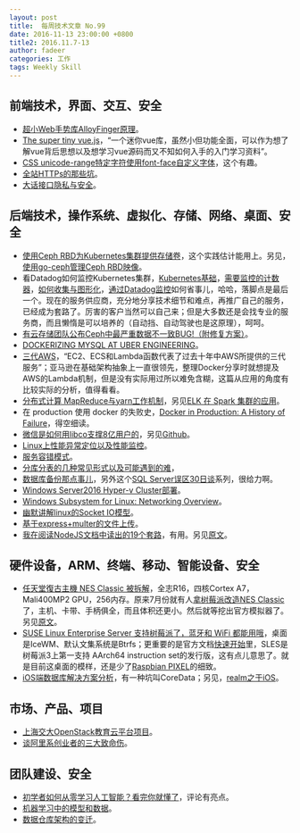 ```yaml
---
layout: post
title:  每周技术文章 No.99
date: 2016-11-13 23:00:00 +0800
title2: 2016.11.7-13
author: fadeer
categories: 工作
tags: Weekly Skill
---
```


前端技术，界面、交互、安全
----
* [超小Web手势库AlloyFinger原理](http://www.alloyteam.com/2016/11/11568/)。
* [The super tiny vue.js](https://github.com/xiaofuzi/deep-in-vue/blob/master/src/the-super-tiny-vue.js)，“一个迷你vue库，虽然小但功能全面，可以作为想了解vue背后思想以及想学习vue源码而又不知如何入手的入门学习资料”。
* [CSS unicode-range特定字符使用font-face自定义字体](http://www.zhangxinxu.com/wordpress/2016/11/css-unicode-range-character-font-face/)，这个有趣。
* [全站HTTPs的那些坑](http://www.luanxiang.org/blog/archives/2257.html)。
* [大话接口隐私与安全](http://blog.thankbabe.com/2016/06/05/donot-touch-my-url)。

后端技术，操作系统、虚拟化、存储、网络、桌面、安全
----
* [使用Ceph RBD为Kubernetes集群提供存储卷](http://tonybai.com/2016/11/07/integrate-kubernetes-with-ceph-rbd)，这个实践估计能用上。另见，[使用go-ceph管理Ceph RBD映像](http://tonybai.com/2016/11/09/operate-ceph-rbd-images-with-go-ceph)。
* 看Datadog如何监控Kubernetes集群，[Kubernetes基础](https://www.datadoghq.com/blog/monitoring-kubernetes-era/)，[需要监控的计数器](https://www.datadoghq.com/blog/monitoring-kubernetes-performance-metrics/)，[如何收集与图形化](https://www.datadoghq.com/blog/how-to-collect-and-graph-kubernetes-metrics/)，[通过Datadog监控](https://www.datadoghq.com/blog/monitoring-kubernetes-with-datadog/)如何省事儿，哈哈，落脚点是最后一个。现在的服务供应商，充分地分享技术细节和难点，再推广自己的服务，已经成为套路了。厉害的客户当然可以自己来；但是大多数还是会找专业的服务商，而且懒惰是可以培养的（自动挡、自动驾驶也是这原理），呵呵。
* [有云存储团队公布Ceph中最严重数据不一致BUG!（附修复方案）](https://www.ustack.com/blog/%E9%98%B2%E7%81%AB%E9%98%B2%E7%9B%97%E9%98%B2bug-%E6%9C%89%E4%BA%91%E5%AD%98%E5%82%A8%E5%9B%A2%E9%98%9F%E5%85%AC%E5%B8%83ceph%E4%B8%AD%E6%9C%80%E4%B8%A5%E9%87%8D%E6%95%B0%E6%8D%AE%E4%B8%8D%E4%B8%80/)。
* [DOCKERIZING MYSQL AT UBER ENGINEERING](https://eng.uber.com/dockerizing-mysql)。
* [三代AWS](http://www.infoq.com/cn/articles/three-generations-aws)，“EC2、ECS和Lambda函数代表了过去十年中AWS所提供的三代服务”；亚马逊在基础架构抽象上一直很领先，整理Docker分享时就想提及AWS的Lambda机制，但是没有实际用过所以难免含糊，这篇从应用的角度有比较实际的分析，值得看看。
* [分布式计算 MapReduce与yarn工作机制](http://ixdba.blog.51cto.com/2895551/1870189)，另见[ELK 在 Spark 集群的应用](http://www.ibm.com/developerworks/cn/analytics/library/ba-cn-elk-spark/index.html)。
* 在 production 使用 docker 的失败史，[Docker in Production: A History of Failure](https://thehftguy.wordpress.com/2016/11/01/docker-in-production-an-history-of-failure/?utm_source=wanqu.co&utm_campaign=Wanqu+Daily&utm_medium=website)，得空细读。
* [微信是如何用libco支撑8亿用户的](http://dev.qq.com/topic/58203cfcd149ba305c5ccf85)，另见[Github](https://github.com/tencent/libco)。
* [Linux上性能异常定位以及性能监控](http://berniem2m.blog.51cto.com/9203249/1870124)。
* [服务容错模式](http://tech.meituan.com/service-fault-tolerant-pattern.html)。
* [分库分表的几种常见形式以及可能遇到的难](http://www.infoq.com/cn/articles/key-steps-and-likely-problems-of-split-table)，
* [数据库备份那点事儿](http://www.cnblogs.com/double-K/p/6046805.html)，另外这个[SQL Server误区30日谈](http://www.cnblogs.com/CareySon/category/421169.html)系列，很给力啊。
* [Windows Server2016 Hyper-v Cluster部署](http://gaowenlong.blog.51cto.com/451336/1870814)。
* [Windows Subsystem for Linux: Networking Overview](https://channel9.msdn.com/Blogs/Seth-Juarez/Windows-Subsystem-for-Linux-Networking-Overview)。
* [幽默讲解linux的Socket IO模型](http://blog.chinaunix.net/uid-26000296-id-4100620.html)。
* [基于express+multer的文件上传](http://www.cnblogs.com/chyingp/p/express-multer-file-upload.html)。
* [我在阅读NodeJS文档中读出的19个套路](https://segmentfault.com/a/1190000007435273)，有用。另见[原文](https://hackernoon.com/19-things-i-learnt-reading-the-nodejs-docs-8a2dcc7f307f#.bndtafp0y)。

硬件设备，ARM、终端、移动、智能设备、安全
----
<!--preview-end-->
* [任天堂復古主機 NES Classic 被拆解](http://www.techbang.com/posts/47340-retro-version-of-the-popular-nintendo-nes-nes-classic-is-actually-an-implementation-of-linux-computer)，全志R16，四核Cortex A7，Mali400MP2 GPU，256内存。原来7月份就有人[拿树莓派改造NES Classic](http://imgur.com/a/OkHGP)了，主机、卡带、手柄俱全，而且体积还更小。然后就等挖出官方模拟器了。另见[原文](http://www.daftmike.com/2016/07/NESPi.html)。
* [SUSE Linux Enterprise Server 支持树莓派了，蓝牙和 WiFi 都能用哦](https://linuxstory.org/suse-linux-enterprise-server-out-for-raspberry-3-support-bluetooth-and-wifi/)，桌面是IceWM、默认文集系统是Btrfs；更重要的是官方文档[快速开始](https://www.suse.com/documentation/suse-best-practices/sles-rpi-quick/data/sles-rpi-quick.html)里，SLES是树莓派3上第一支持 AArch64 instruction set的发行版，这有点儿意思了。就是目前这桌面的模样，还是少了[Raspbian PIXEL](https://www.raspberrypi.org/blog/introducing-pixel/)的细致。
* [iOS端数据库解决方案分析](http://mrpeak.cn/blog/ios-database/)，有一种坑叫CoreData；另见，[realm之于iOS](http://mrpeak.cn/blog/realm/)。

市场、产品、项目
----
* [上海交大OpenStack教育云平台项目](https://www.ustack.com/news/%E3%80%90unitedstack%E6%A1%88%E4%BE%8B%E5%88%86%E4%BA%AB%E3%80%91%E4%B8%8A%E6%B5%B7%E4%BA%A4%E5%A4%A7openstack%E6%95%99%E8%82%B2%E4%BA%91%E5%B9%B3%E5%8F%B0%E9%A1%B9%E7%9B%AE/)。
* [谈阿里系创业者的三大致命伤](http://www.woshipm.com/chuangye/444156.html)。

团队建设、安全
----
* [初学者如何从零学习人工智能？看完你就懂了](http://www.oschina.net/news/78629/beginners-how-to-learn-from-zero-artificial-intelligence)，评论有亮点。
* [机器学习中的模型和数据](https://segmentfault.com/a/1190000007423515)。
* [数据仓库架构的变迁](https://segmentfault.com/a/1190000007419222)。



